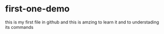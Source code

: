 # first-one-demo

this is my first file in github and this is amzing to learn it and to understading its commands 
